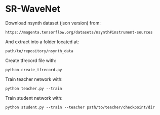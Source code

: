# SR-WaveNet

Download nsynth dataset (json version) from: 

```
https://magenta.tensorflow.org/datasets/nsynth#instrument-sources
```

And extract into a folder located at:

```
path/to/repository/nsynth_data
```

Create tfrecord file with:

```
python create_tfrecord.py
```

Train teacher network with:

```
python teacher.py --train
```


Train student network with:

```
python student.py --train --teacher path/to/teacher/checkpoint/dir
```
